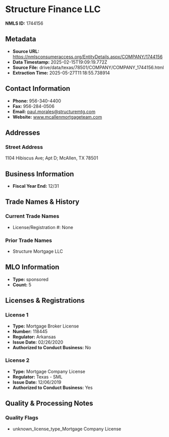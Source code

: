 # Structure Finance LLC

**NMLS ID:** 1744156

## Metadata
- **Source URL:** https://nmlsconsumeraccess.org/EntityDetails.aspx/COMPANY/1744156
- **Data Timestamp:** 2025-02-15T19:09:19.772Z
- **Source File:** drive/data/texas/78501/COMPANY/COMPANY_1744156.html
- **Extraction Time:** 2025-05-27T11:18:55.738914

## Contact Information
- **Phone:** 956-340-4400
- **Fax:** 956-284-0506
- **Email:** paul.morales@structuremtg.com
- **Website:** www.mcallenmortgageteam.com

## Addresses
### Street Address
1104 Hibiscus Ave; Apt D; McAllen, TX 78501

## Business Information
- **Fiscal Year End:** 12/31

## Trade Names & History
### Current Trade Names
- License/Registration #: None

### Prior Trade Names
- Structure Mortgage LLC

## MLO Information
- **Type:** sponsored
- **Count:** 5

## Licenses & Registrations

### License 1
- **Type:** Mortgage Broker License
- **Number:** 118445
- **Regulator:** Arkansas
- **Issue Date:** 02/26/2020
- **Authorized to Conduct Business:** No

### License 2
- **Type:** Mortgage Company License
- **Regulator:** Texas - SML
- **Issue Date:** 12/06/2019
- **Authorized to Conduct Business:** Yes

## Quality & Processing Notes
### Quality Flags
- unknown_license_type_Mortgage Company License
